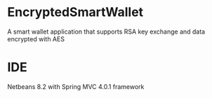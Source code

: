 # EncryptedSmartWallet
A smart wallet application that supports RSA key exchange and data encrypted with AES

# IDE
Netbeans 8.2 with Spring MVC 4.0.1 framework
